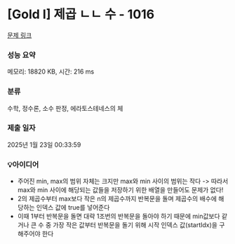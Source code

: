 # [Gold I] 제곱 ㄴㄴ 수 - 1016 

[문제 링크](https://www.acmicpc.net/problem/1016) 

### 성능 요약

메모리: 18820 KB, 시간: 216 ms

### 분류

수학, 정수론, 소수 판정, 에라토스테네스의 체

### 제출 일자

2025년 1월 23일 00:33:59

### 💡아이디어
* 주어진 min, max의 범위 자체는 크지만 max와 min 사이의 범위는 작다 -> 따라서 max와 min 사이에 해당되는 값들을 저장하기 위한 배열을 만들어도 문제가 없다!
* 2의 제곱수부터 max보다 작은 n의 제곱수까지 반복문을 돌며 제곱수의 배수에 해당하는 인덱스 값에 true를 넣어준다
* 이때 1부터 반복문을 돌면 대략 1조번의 반복문을 돌아야 하기 때문에 min값보다 같거나 큰 수 중 가장 작은 값부터 반복문을 돌기 위해 시작 인덱스 값(startIdx)을 구해주어야 한다
